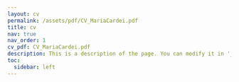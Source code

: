 ```yaml
---
layout: cv
permalink: /assets/pdf/CV_MariaCardei.pdf
title: cv
nav: true
nav_order: 1
cv_pdf: CV_MariaCardei.pdf
description: This is a description of the page. You can modify it in '_pages/cv.md'. You can also change or remove the top pdf download button.
toc:
  sidebar: left
---
```

